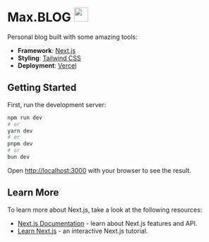 # Max.BLOG <img src="https://media.giphy.com/media/v1.Y2lkPTc5MGI3NjExZnZiaDdxODlsdDI4bGZrbHd0Z3oyODV3cTh1Nm0xcGFsa2EwcGQxYiZlcD12MV9pbnRlcm5hbF9naWZfYnlfaWQmY3Q9cw/8vYcVt5hnsfJnCiw5s/giphy.gif" width="32px">

Personal blog built with some amazing tools:

- **Framework**: [Next.js](https://nextjs.org/)
- **Styling**: [Tailwind CSS](https://tailwindcss.com)
- **Deployment**: [Vercel](https://vercel.com)

## Getting Started

First, run the development server:

```bash
npm run dev
# or
yarn dev
# or
pnpm dev
# or
bun dev
```

Open [http://localhost:3000](http://localhost:3000) with your browser to see the result.

## Learn More

To learn more about Next.js, take a look at the following resources:

- [Next.js Documentation](https://nextjs.org/docs) - learn about Next.js features and API.
- [Learn Next.js](https://nextjs.org/learn) - an interactive Next.js tutorial.